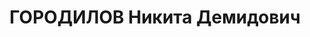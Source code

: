 ---
title: ГОРОДИЛОВ Никита Демидович
description: "Род. в 1888, Свердловская обл., русский, обр.: незаконченное среднее,\
  \ член ВКП(б). ПВРЗ, зам. начальника цеха \n  Арестован 06.02.1937. Обв. по ст.\
  \ 58-8, 589, 58-11. Приговор: ВМН. Расстрелян 04.01.1938. \n  Реабилитирован 07.1959"
---